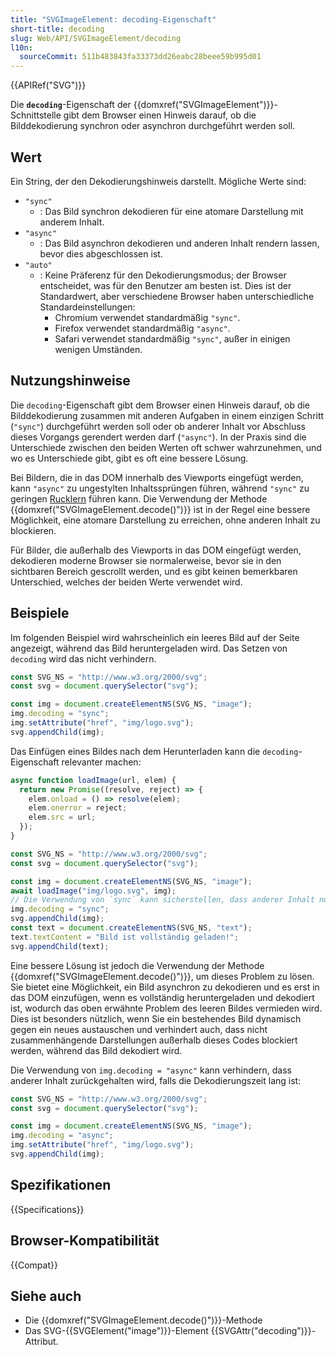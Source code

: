 ```yaml
---
title: "SVGImageElement: decoding-Eigenschaft"
short-title: decoding
slug: Web/API/SVGImageElement/decoding
l10n:
  sourceCommit: 511b483843fa33373dd26eabc28beee59b995d01
---
```


{{APIRef("SVG")}}

Die **`decoding`**-Eigenschaft der {{domxref("SVGImageElement")}}-Schnittstelle gibt dem Browser einen Hinweis darauf, ob die Bilddekodierung synchron oder asynchron durchgeführt werden soll.

## Wert

Ein String, der den Dekodierungshinweis darstellt. Mögliche Werte sind:

- `"sync"`
  - : Das Bild synchron dekodieren für eine atomare Darstellung mit anderem Inhalt.
- `"async"`
  - : Das Bild asynchron dekodieren und anderen Inhalt rendern lassen, bevor dies abgeschlossen ist.
- `"auto"`
  - : Keine Präferenz für den Dekodierungsmodus; der Browser entscheidet, was für den Benutzer am besten ist. Dies ist der Standardwert, aber verschiedene Browser haben unterschiedliche Standardeinstellungen:
    - Chromium verwendet standardmäßig `"sync"`.
    - Firefox verwendet standardmäßig `"async"`.
    - Safari verwendet standardmäßig `"sync"`, außer in einigen wenigen Umständen.

## Nutzungshinweise

Die `decoding`-Eigenschaft gibt dem Browser einen Hinweis darauf, ob die Bilddekodierung zusammen mit anderen Aufgaben in einem einzigen Schritt (`"sync"`) durchgeführt werden soll oder ob anderer Inhalt vor Abschluss dieses Vorgangs gerendert werden darf (`"async"`). In der Praxis sind die Unterschiede zwischen den beiden Werten oft schwer wahrzunehmen, und wo es Unterschiede gibt, gibt es oft eine bessere Lösung.

Bei Bildern, die in das DOM innerhalb des Viewports eingefügt werden, kann `"async"` zu ungestylten Inhaltssprüngen führen, während `"sync"` zu geringen [Rucklern](/de/docs/Glossary/Jank) führen kann. Die Verwendung der Methode {{domxref("SVGImageElement.decode()")}} ist in der Regel eine bessere Möglichkeit, eine atomare Darstellung zu erreichen, ohne anderen Inhalt zu blockieren.

Für Bilder, die außerhalb des Viewports in das DOM eingefügt werden, dekodieren moderne Browser sie normalerweise, bevor sie in den sichtbaren Bereich gescrollt werden, und es gibt keinen bemerkbaren Unterschied, welches der beiden Werte verwendet wird.

## Beispiele

Im folgenden Beispiel wird wahrscheinlich ein leeres Bild auf der Seite angezeigt, während das Bild heruntergeladen wird. Das Setzen von `decoding` wird das nicht verhindern.

```js
const SVG_NS = "http://www.w3.org/2000/svg";
const svg = document.querySelector("svg");

const img = document.createElementNS(SVG_NS, "image");
img.decoding = "sync";
img.setAttribute("href", "img/logo.svg");
svg.appendChild(img);
```

Das Einfügen eines Bildes nach dem Herunterladen kann die `decoding`-Eigenschaft relevanter machen:

```js
async function loadImage(url, elem) {
  return new Promise((resolve, reject) => {
    elem.onload = () => resolve(elem);
    elem.onerror = reject;
    elem.src = url;
  });
}

const SVG_NS = "http://www.w3.org/2000/svg";
const svg = document.querySelector("svg");

const img = document.createElementNS(SVG_NS, "image");
await loadImage("img/logo.svg", img);
// Die Verwendung von `sync` kann sicherstellen, dass anderer Inhalt nur zusammen mit dem Bild aktualisiert wird
img.decoding = "sync";
svg.appendChild(img);
const text = document.createElementNS(SVG_NS, "text");
text.textContent = "Bild ist vollständig geladen!";
svg.appendChild(text);
```

Eine bessere Lösung ist jedoch die Verwendung der Methode {{domxref("SVGImageElement.decode()")}}, um dieses Problem zu lösen. Sie bietet eine Möglichkeit, ein Bild asynchron zu dekodieren und es erst in das DOM einzufügen, wenn es vollständig heruntergeladen und dekodiert ist, wodurch das oben erwähnte Problem des leeren Bildes vermieden wird. Dies ist besonders nützlich, wenn Sie ein bestehendes Bild dynamisch gegen ein neues austauschen und verhindert auch, dass nicht zusammenhängende Darstellungen außerhalb dieses Codes blockiert werden, während das Bild dekodiert wird.

Die Verwendung von `img.decoding = "async"` kann verhindern, dass anderer Inhalt zurückgehalten wird, falls die Dekodierungszeit lang ist:

```js
const SVG_NS = "http://www.w3.org/2000/svg";
const svg = document.querySelector("svg");

const img = document.createElementNS(SVG_NS, "image");
img.decoding = "async";
img.setAttribute("href", "img/logo.svg");
svg.appendChild(img);
```

## Spezifikationen

{{Specifications}}

## Browser-Kompatibilität

{{Compat}}

## Siehe auch

- Die {{domxref("SVGImageElement.decode()")}}-Methode
- Das SVG-{{SVGElement("image")}}-Element {{SVGAttr("decoding")}}-Attribut.
